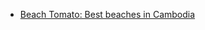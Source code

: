 - [Beach Tomato: Best beaches in Cambodia](http://www.beachtomato.com/travel/destinations/best-beaches-in-cambodia/#.VdXaY3gazSE)
